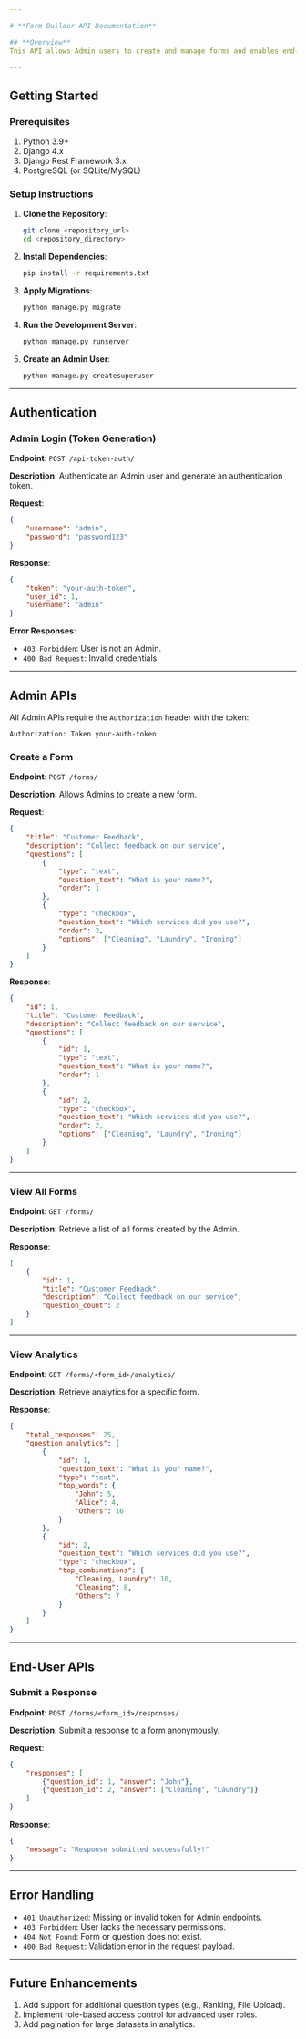 ```yaml
---

# **Form Builder API Documentation**

## **Overview**
This API allows Admin users to create and manage forms and enables end-users to submit responses anonymously. Analytics are provided for each form and question type. The API is secured with token-based authentication for Admin endpoints.

---
```


## **Getting Started**

### Prerequisites
1. Python 3.9+
2. Django 4.x
3. Django Rest Framework 3.x
4. PostgreSQL (or SQLite/MySQL)

### Setup Instructions

1. **Clone the Repository**:
   ```bash
   git clone <repository_url>
   cd <repository_directory>
   ```

2. **Install Dependencies**:
   ```bash
   pip install -r requirements.txt
   ```

3. **Apply Migrations**:
   ```bash
   python manage.py migrate
   ```

4. **Run the Development Server**:
   ```bash
   python manage.py runserver
   ```

5. **Create an Admin User**:
   ```bash
   python manage.py createsuperuser
   ```

---

## **Authentication**

### Admin Login (Token Generation)

**Endpoint**: `POST /api-token-auth/`

**Description**: Authenticate an Admin user and generate an authentication token.

**Request**:
```json
{
    "username": "admin",
    "password": "password123"
}
```

**Response**:
```json
{
    "token": "your-auth-token",
    "user_id": 1,
    "username": "admin"
}
```

**Error Responses**:
- `403 Forbidden`: User is not an Admin.
- `400 Bad Request`: Invalid credentials.

---

## **Admin APIs**

All Admin APIs require the `Authorization` header with the token:
```
Authorization: Token your-auth-token
```

### Create a Form

**Endpoint**: `POST /forms/`

**Description**: Allows Admins to create a new form.

**Request**:
```json
{
    "title": "Customer Feedback",
    "description": "Collect feedback on our service",
    "questions": [
        {
            "type": "text",
            "question_text": "What is your name?",
            "order": 1
        },
        {
            "type": "checkbox",
            "question_text": "Which services did you use?",
            "order": 2,
            "options": ["Cleaning", "Laundry", "Ironing"]
        }
    ]
}
```

**Response**:
```json
{
    "id": 1,
    "title": "Customer Feedback",
    "description": "Collect feedback on our service",
    "questions": [
        {
            "id": 1,
            "type": "text",
            "question_text": "What is your name?",
            "order": 1
        },
        {
            "id": 2,
            "type": "checkbox",
            "question_text": "Which services did you use?",
            "order": 2,
            "options": ["Cleaning", "Laundry", "Ironing"]
        }
    ]
}
```

---

### View All Forms

**Endpoint**: `GET /forms/`

**Description**: Retrieve a list of all forms created by the Admin.

**Response**:
```json
[
    {
        "id": 1,
        "title": "Customer Feedback",
        "description": "Collect feedback on our service",
        "question_count": 2
    }
]
```

---

### View Analytics

**Endpoint**: `GET /forms/<form_id>/analytics/`

**Description**: Retrieve analytics for a specific form.

**Response**:
```json
{
    "total_responses": 25,
    "question_analytics": [
        {
            "id": 1,
            "question_text": "What is your name?",
            "type": "text",
            "top_words": {
                "John": 5,
                "Alice": 4,
                "Others": 16
            }
        },
        {
            "id": 2,
            "question_text": "Which services did you use?",
            "type": "checkbox",
            "top_combinations": {
                "Cleaning, Laundry": 10,
                "Cleaning": 8,
                "Others": 7
            }
        }
    ]
}
```

---

## **End-User APIs**

### Submit a Response

**Endpoint**: `POST /forms/<form_id>/responses/`

**Description**: Submit a response to a form anonymously.

**Request**:
```json
{
    "responses": [
        {"question_id": 1, "answer": "John"},
        {"question_id": 2, "answer": ["Cleaning", "Laundry"]}
    ]
}
```

**Response**:
```json
{
    "message": "Response submitted successfully!"
}
```

---

## **Error Handling**

- `401 Unauthorized`: Missing or invalid token for Admin endpoints.
- `403 Forbidden`: User lacks the necessary permissions.
- `404 Not Found`: Form or question does not exist.
- `400 Bad Request`: Validation error in the request payload.

---

## **Future Enhancements**

1. Add support for additional question types (e.g., Ranking, File Upload).
2. Implement role-based access control for advanced user roles.
3. Add pagination for large datasets in analytics.
